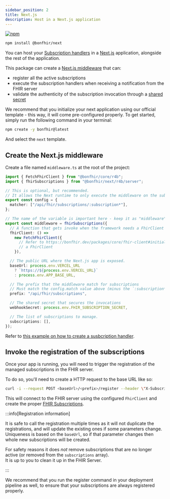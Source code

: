 ```yaml
---
sidebar_position: 2
title: Next.js
description: Host in a Next.js application
---
```


[![npm](https://img.shields.io/npm/v/@bonfhir/next)](https://www.npmjs.com/package/@bonfhir/next)

```bash npm2yarn
npm install @bonfhir/next
```

You can host your [Subscription handlers](/packages/subscriptions/subscription-handlers) in a
[Next.js](https://nextjs.org/) application, alongside the rest of the application.

This package can create a [Next.js middleware](https://nextjs.org/docs/app/building-your-application/routing/middleware)
that can:

- register all the active subscriptions
- execute the subscription handlers when receiving a notification from the FHIR server
- validate the authenticity of the subscription invocation through a [shared secret](/packages/subscriptions/subscription-handlers#subscriptions-security)

We recommend that you initialize your next application using our official template - this way, it will come pre-configured
properly. To get started, simply run the following command in your terminal:

```bash
npm create -y bonfhir@latest
```

And select the `next` template.

## Create the Next.js middleware

Create a file named `middleware.ts` at the root of the project:

```typescript title="middleware.ts"
import { FetchFhirClient } from "@bonfhir/core/r4b";
import { fhirSubscriptions } from "@bonfhir/next/r4b/server";

// This is optional, but recommended.
// It allows the Next runtime to only execute the middleware on the subpath.
export const config = {
  matcher: ["/api/fhir/subscriptions/:subscription*"],
};

// The name of the variable is important here - keep it as "middleware"
export const middleware = fhirSubscriptions({
  // A function that gets invoke when the framework needs a FhirClient to connect to the FhirServer.
  fhirClient: () =>
    new FetchFhirClient({
      // Refer to https://bonfhir.dev/packages/core/fhir-client#initialize to understand how to properly initialize
      // a FhirClient
    }),

  // The public URL where the Next.js app is exposed.
  baseUrl: process.env.VERCEL_URL
    ? `https://${process.env.VERCEL_URL}`
    : process.env.APP_BASE_URL,

  // The prefix that the middleware match for subscriptions
  // Must match the config.match value above (minus the `:subscription*` part)
  prefix: "/api/fhir/subscriptions",

  // The shared secret that secures the invocations
  webhookSecret: process.env.FHIR_SUBSCRIPTION_SECRET,

  // The list of subscriptions to manage.
  subscriptions: [],
});
```

Refer to [this example on how to create a susbcription handler](/packages/subscriptions/subscription-handlers).

## Invoke the registration of the subscriptions

Once your app is running, you will need to trigger the registration of the managed subscriptions
in the FHIR server.

To do so, you'll need to create a HTTP request to the base URL like so:

```bash
curl -i --request POST <baseUrl>/<prefix>/register --header \"X-Subscription-Auth: <webhookSecret>\"
```

This will connect to the FHIR server using the configured `FhirClient` and create the proper [FHIR Subscriptions](https://hl7.org/fhir/R4B/subscription.html).

:::info[Registration information]

It is safe to call the registration multiple times as it will not duplicate the registrations, and will update the existing ones if some parameters change.  
Uniqueness is based on the `baseUrl`, so if that parameter changes then whole new subscriptions will be created.

For safety reasons it does _not_ remove subscriptions that are no longer active (or removed from the `subscriptions` array).  
It is up to you to clean it up in the FHIR Server.

:::

We recommend that you run the register command in your deployment pipeline as well, to ensure that your subscriptions are
always registered properly.
